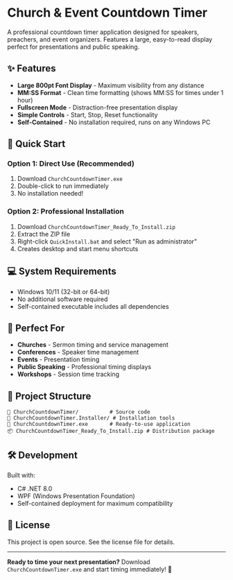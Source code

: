 # Church & Event Countdown Timer

A professional countdown timer application designed for speakers, preachers, and event organizers. Features a large, easy-to-read display perfect for presentations and public speaking.

## ✨ Features

- **Large 800pt Font Display** - Maximum visibility from any distance
- **MM:SS Format** - Clean time formatting (shows MM:SS for times under 1 hour)
- **Fullscreen Mode** - Distraction-free presentation display
- **Simple Controls** - Start, Stop, Reset functionality
- **Self-Contained** - No installation required, runs on any Windows PC

## 🚀 Quick Start

### Option 1: Direct Use (Recommended)
1. Download `ChurchCountdownTimer.exe`
2. Double-click to run immediately
3. No installation needed!

### Option 2: Professional Installation
1. Download `ChurchCountdownTimer_Ready_To_Install.zip`
2. Extract the ZIP file
3. Right-click `QuickInstall.bat` and select "Run as administrator"
4. Creates desktop and start menu shortcuts

## 💻 System Requirements

- Windows 10/11 (32-bit or 64-bit)
- No additional software required
- Self-contained executable includes all dependencies

## 🎯 Perfect For

- **Churches** - Sermon timing and service management
- **Conferences** - Speaker time management
- **Events** - Presentation timing
- **Public Speaking** - Professional timing displays
- **Workshops** - Session time tracking

## 📁 Project Structure

```
📁 ChurchCountdownTimer/          # Source code
📁 ChurchCountdownTimer.Installer/ # Installation tools
📄 ChurchCountdownTimer.exe       # Ready-to-use application
📦 ChurchCountdownTimer_Ready_To_Install.zip # Distribution package
```

## 🛠️ Development

Built with:
- C# .NET 8.0
- WPF (Windows Presentation Foundation)
- Self-contained deployment for maximum compatibility

## 📄 License

This project is open source. See the license file for details.

---

**Ready to time your next presentation?** 
Download `ChurchCountdownTimer.exe` and start timing immediately! 🎯
